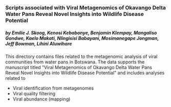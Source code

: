 ### Scripts associated with Viral Metagenomics of Okavango Delta Water Pans Reveal Novel Insights into Wildlife Disease Potential 
##### by Emilie J. Skoog, Kenosi Kebabonye, Benjamin Klempay, Mangaliso Gondwe, Kaelo Makati, Nlingisisi Babayani, Mosimanegape Jongman, Jeff Bowman, Lihini Aluwihare


This directory contains files related to the metagenomic analysis of viral communities from water pans in Botswana. The data supports the manuscript titled "Viral Metagenomics of Okavango Delta Water Pans Reveal Novel Insights into Wildlife Disease Potential" and includes analyses related to 

- Viral identification from metagenomes
- Viral quality filtering
- Viral abundance (mapping)
